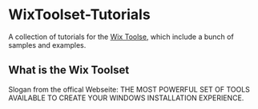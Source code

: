 # WixToolset-Tutorials
A collection of tutorials for the [Wix Toolse](http://wixtoolset.org/), which include a bunch of samples and examples.

## What is the Wix Toolset
Slogan from the offical Webseite:
THE MOST POWERFUL SET OF TOOLS AVAILABLE TO CREATE YOUR WINDOWS INSTALLATION EXPERIENCE.

